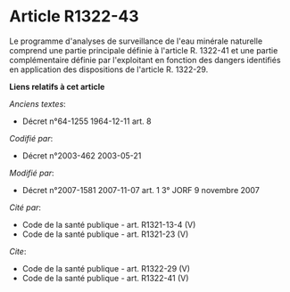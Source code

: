 # Article R1322-43

Le programme d'analyses de surveillance de l'eau minérale naturelle comprend une partie principale définie à l'article R.
1322-41 et une partie complémentaire définie par l'exploitant en fonction des dangers identifiés en application des
dispositions de l'article R. 1322-29.

**Liens relatifs à cet article**

_Anciens textes_:

  - Décret n°64-1255 1964-12-11 art. 8

_Codifié par_:

  - Décret n°2003-462 2003-05-21

_Modifié par_:

  - Décret n°2007-1581 2007-11-07 art. 1 3° JORF 9 novembre 2007

_Cité par_:

  - Code de la santé publique - art. R1321-13-4 (V)
  - Code de la santé publique - art. R1321-23 (V)

_Cite_:

  - Code de la santé publique - art. R1322-29 (V)
  - Code de la santé publique - art. R1322-41 (V)
